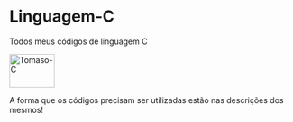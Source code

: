 # Linguagem-C
Todos meus códigos de linguagem C

<img align="center" alt="Tomaso-C" height="60" width="80" src="https://cdn.jsdelivr.net/gh/devicons/devicon@latest/icons/c/c-original.svg"/>

A forma que os códigos precisam ser utilizadas estão nas descrições dos mesmos!
